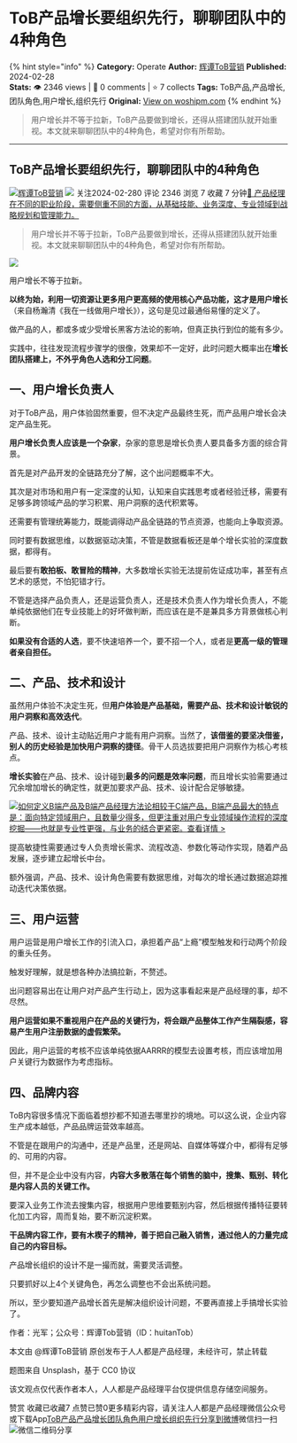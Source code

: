 # ToB产品增长要组织先行，聊聊团队中的4种角色
{% hint style="info" %}
**Category:** Operate
**Author:** [辉谭ToB营销](https://www.woshipm.com/u/1563757)
**Published:** 2024-02-28  
**Stats:** 👁️ 2346 views | 💬 0 comments | ⭐ 7 collects
**Tags:** ToB产品,产品增长,团队角色,用户增长,组织先行
**Original:** [View on woshipm.com](https://www.woshipm.com/operate/6000050.html)
{% endhint %}
> 用户增长并不等于拉新，ToB产品要做到增长，还得从搭建团队就开始重视。本文就来聊聊团队中的4种角色，希望对你有所帮助。

---

## ToB产品增长要组织先行，聊聊团队中的4种角色

[![](https://static.woshipm.com/view/woshipm_api_def_20240111174024_9558.jpg?imageView2/1/w/72/h/72/q/100)](https://www.woshipm.com/u/1563757)[辉谭ToB营销](https://www.woshipm.com/u/1563757) ![](https://static.woshipm.com/tag/1101_1@2x.png) 关注2024-02-280 评论 2346 浏览 7 收藏 7 分钟[🔗 产品经理在不同的职业阶段，需要侧重不同的方面，从基础技能、业务深度、专业领域到战略规划和管理能力。](https://ke.qidianla.com/courses/90pm)

> 用户增长并不等于拉新，ToB产品要做到增长，还得从搭建团队就开始重视。本文就来聊聊团队中的4种角色，希望对你有所帮助。

![](https://image.woshipm.com/2023/04/13/edc74804-d9ee-11ed-889f-00163e0b5ff3.jpg)

用户增长不等于拉新。

**以终为始，利用一切资源让更多用户更高频的使用核心产品功能，这才是用户增长**（来自杨瀚清《我在一线做用户增长》），这句是见过最通俗易懂的定义了。

做产品的人，都或多或少受增长黑客方法论的影响，但真正执行到位的能有多少。

实践中，往往发现流程步骤学的很像，效果却不一定好，此时问题大概率出在**增长团队搭建上，不外乎角色人选和分工问题**。

## 一、用户增长负责人

对于ToB产品，用户体验固然重要，但不决定产品最终生死，而产品用户增长会决定产品生死。

**用户增长负责人应该是一个杂家**，杂家的意思是增长负责人要具备多方面的综合背景。

首先是对产品开发的全链路充分了解，这个出问题概率不大。

其次是对市场和用户有一定深度的认知，认知来自实践思考或者经验迁移，需要有足够多跨领域产品的学习积累、用户洞察的迭代积累等。

还需要有管理统筹能力，既能调得动产品全链路的节点资源，也能向上争取资源。

同时要有数据思维，以数据驱动决策，不管是数据看板还是单个增长实验的深度数据，都得有。

最后要有**敢拍板、敢冒险的精神**，大多数增长实验无法提前佐证成功率，甚至有点艺术的感觉，不怕犯错才行。

不管是选择产品负责人，还是运营负责人，还是技术负责人作为增长负责人，不能单纯依据他们在专业技能上的好坏做判断，而应该在是不是兼具多方背景做核心判断。

**如果没有合适的人选**，要不快速培养一个，要不招一个人，或者是**更高一级的管理者亲自担任。**

## 二、产品、技术和设计

虽然用户体验不决定生死，但**用户体验是产品基础，需要产品、技术和设计敏锐的用户洞察和高效迭代**。

产品、技术、设计主动贴近用户才能有用户洞察。当然了，**该借鉴的要坚决借鉴，别人的历史经验是加快用户洞察的捷径**。骨干人员选拔要把用户洞察作为核心考核点。

**增长实验**在产品、技术、设计碰到**最多的问题是效率问题**，而且增长实验需要通过冗余增加增长的确定性，就更加要求产品、技术、设计配合足够敏捷。

[![](https://image.woshipm.com/2023/08/02/72b77e4e-30e3-11ee-88e7-00163e0b5ff3.png)如何定义B端产品及B端产品经理方法论相较于C端产品，B端产品最大的特点是：面向特定领域用户，且数量少得多，但更注重对用户专业领域操作流程的深度挖掘——也就是专业性更强，与业务的结合更紧密。查看详情 >](https://ke.qidianla.com/courses/bcpm)

提高敏捷性需要通过专人负责增长需求、流程改造、参数化等动作实现，随着产品发展，逐步建立起增长中台。

额外强调，产品、技术、设计角色需要有数据思维，对每次的增长通过数据追踪推动迭代决策依据。

## 三、用户运营

用户运营是用户增长工作的引流入口，承担着产品“上瘾”模型触发和行动两个阶段的重头任务。

触发好理解，就是想各种办法搞拉新，不赘述。

出问题容易出在让用户对产品产生行动上，因为这事看起来是产品经理的事，却不尽然。

**用户运营如果不重视用户在产品的关键行为，将会跟产品整体工作产生隔裂感，容易产生用户注册数据的虚假繁荣。**

因此，用户运营的考核不应该单纯依据AARRR的模型去设置考核，而应该增加用户关键行为数据作为考虑指标。

## 四、品牌内容

ToB内容很多情况下面临着想抄都不知道去哪里抄的境地。可以这么说，企业内容生产成本越低，产品品牌运营效率越高。

不管是在跟用户的沟通中，还是产品里，还是网站、自媒体等媒介中，都得有足够的、可用的内容。

但，并不是企业中没有内容，**内容大多散落在每个销售的脑中，搜集、甄别、转化是内容人员的关键工作。**

要深入业务工作流去搜集内容，根据用户思维要甄别内容，然后根据传播特征要转化加工内容，周而复始，要不断沉淀积累。

**干品牌内容工作，要有木楔子的精神，善于把自己融入销售，通过他人的力量完成自己的内容目标。**

产品增长组织的设计不是一撮而就，需要灵活调整。

只要抓好以上4个关键角色，再怎么调整也不会出系统问题。

所以，至少要知道产品增长首先是解决组织设计问题，不要再直接上手搞增长实验了。

作者：光军；公众号：辉谭Tob营销（ID：huitanTob）

本文由 @辉谭ToB营销 原创发布于人人都是产品经理，未经许可，禁止转载

题图来自 Unsplash，基于 CC0 协议

该文观点仅代表作者本人，人人都是产品经理平台仅提供信息存储空间服务。

赞赏 收藏已收藏7 点赞已赞0更多精彩内容，请关注人人都是产品经理微信公众号或下载App[ToB产品](https://www.woshipm.com/tag/tob%e4%ba%a7%e5%93%81)[产品增长](https://www.woshipm.com/tag/%e4%ba%a7%e5%93%81%e5%a2%9e%e9%95%bf)[团队角色](https://www.woshipm.com/tag/%e5%9b%a2%e9%98%9f%e8%a7%92%e8%89%b2)[用户增长](https://www.woshipm.com/tag/%e7%94%a8%e6%88%b7%e5%a2%9e%e9%95%bf)[组织先行](https://www.woshipm.com/tag/%e7%bb%84%e7%bb%87%e5%85%88%e8%a1%8c)[分享到微博](https://service.weibo.com/share/share.php?appkey=2775287854&title=ToB产品增长要组织先行，聊聊团队中的4种角色&url=https://www.woshipm.com/operate/6000050.html&pic=https://image.woshipm.com/2023/04/13/edc74804-d9ee-11ed-889f-00163e0b5ff3.jpg)微信扫一扫![微信二维码](https://api.pwmqr.com/qrcode/create/?url=https://www.woshipm.com/operate/6000050.html)分享